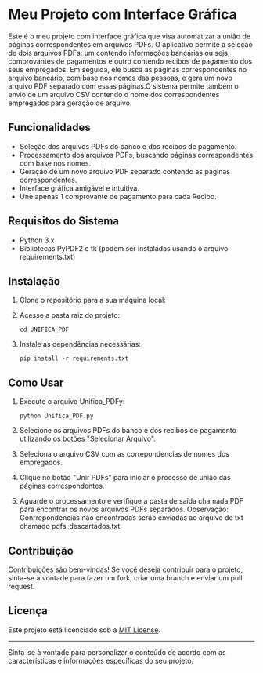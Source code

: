 # Meu Projeto com Interface Gráfica

Este é o meu projeto com interface gráfica que visa automatizar a união de páginas correspondentes em arquivos PDFs. O aplicativo permite a seleção de dois arquivos PDFs: um contendo informações bancárias ou seja, comprovantes de pagamentos e outro contendo recibos de pagamento dos seus empregados. Em seguida, ele busca as páginas correspondentes no arquivo bancário, com base nos nomes das pessoas, e gera um novo arquivo PDF separado com essas páginas.O sistema permite também o envio de um arquivo CSV contendo o nome dos correspondentes empregados para geração de arquivo. 

## Funcionalidades

- Seleção dos arquivos PDFs do banco e dos recibos de pagamento.
- Processamento dos arquivos PDFs, buscando páginas correspondentes com base nos nomes.
- Geração de um novo arquivo PDF separado contendo as páginas correspondentes. 
- Interface gráfica amigável e intuitiva.
- Une apenas 1 comprovante de pagamento para cada Recibo. 

## Requisitos do Sistema

- Python 3.x
- Bibliotecas  PyPDF2 e tk (podem ser instaladas usando o arquivo requirements.txt)


## Instalação

1. Clone o repositório para a sua máquina local:


2. Acesse a pasta raiz do projeto:

   ```
   cd UNIFICA_PDF
   ```

3. Instale as dependências necessárias:

   ```
   pip install -r requirements.txt
   ```

## Como Usar

1. Execute o arquivo Unifica_PDFy:

   ```
   python Unifica_PDF.py
   ```

2. Selecione os arquivos PDFs do banco e dos recibos de pagamento utilizando os botões "Selecionar Arquivo".

3. Seleciona o arquivo CSV com as correpondencias de nomes dos empregados.  

4. Clique no  botão "Unir PDFs" para iniciar o processo de união das páginas correspondentes.

5. Aguarde o processamento e verifique a pasta de saída chamada PDF para encontrar os novos arquivos PDFs separados.
Observação: Conrrepondencias não encontradas serão enviadas ao arquivo de txt chamado pdfs_descartados.txt

## Contribuição

Contribuições são bem-vindas! Se você deseja contribuir para o projeto, sinta-se à vontade para fazer um fork, criar uma branch e enviar um pull request.

## Licença

Este projeto está licenciado sob a [MIT License](https://opensource.org/licenses/MIT).

---

Sinta-se à vontade para personalizar o conteúdo de acordo com as características e informações específicas do seu projeto. 

